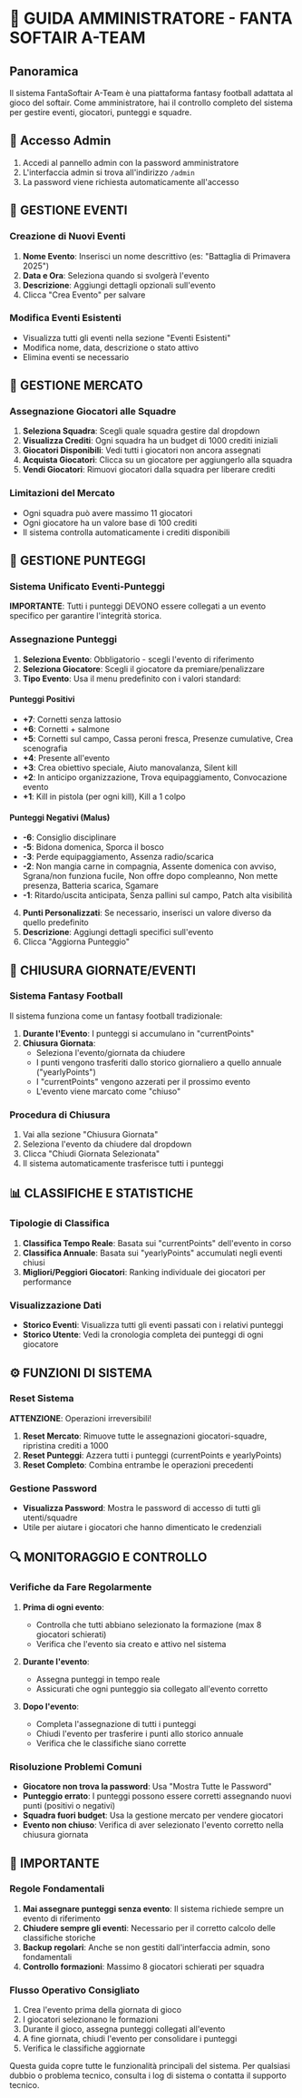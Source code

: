 # 🔧 GUIDA AMMINISTRATORE - FANTA SOFTAIR A-TEAM

## Panoramica

Il sistema FantaSoftair A-Team è una piattaforma fantasy football adattata al gioco del softair. Come amministratore, hai il controllo completo del sistema per gestire eventi, giocatori, punteggi e squadre.

## 🔐 Accesso Admin

1. Accedi al pannello admin con la password amministratore
2. L'interfaccia admin si trova all'indirizzo `/admin`
3. La password viene richiesta automaticamente all'accesso

## 📅 GESTIONE EVENTI

### Creazione di Nuovi Eventi
1. **Nome Evento**: Inserisci un nome descrittivo (es: "Battaglia di Primavera 2025")
2. **Data e Ora**: Seleziona quando si svolgerà l'evento
3. **Descrizione**: Aggiungi dettagli opzionali sull'evento
4. Clicca "Crea Evento" per salvare

### Modifica Eventi Esistenti
- Visualizza tutti gli eventi nella sezione "Eventi Esistenti"
- Modifica nome, data, descrizione o stato attivo
- Elimina eventi se necessario

## 🛒 GESTIONE MERCATO

### Assegnazione Giocatori alle Squadre
1. **Seleziona Squadra**: Scegli quale squadra gestire dal dropdown
2. **Visualizza Crediti**: Ogni squadra ha un budget di 1000 crediti iniziali
3. **Giocatori Disponibili**: Vedi tutti i giocatori non ancora assegnati
4. **Acquista Giocatori**: Clicca su un giocatore per aggiungerlo alla squadra
5. **Vendi Giocatori**: Rimuovi giocatori dalla squadra per liberare crediti

### Limitazioni del Mercato
- Ogni squadra può avere massimo 11 giocatori
- Ogni giocatore ha un valore base di 100 crediti
- Il sistema controlla automaticamente i crediti disponibili

## 🎯 GESTIONE PUNTEGGI

### Sistema Unificato Eventi-Punteggi
**IMPORTANTE**: Tutti i punteggi DEVONO essere collegati a un evento specifico per garantire l'integrità storica.

### Assegnazione Punteggi
1. **Seleziona Evento**: Obbligatorio - scegli l'evento di riferimento
2. **Seleziona Giocatore**: Scegli il giocatore da premiare/penalizzare
3. **Tipo Evento**: Usa il menu predefinito con i valori standard:

#### Punteggi Positivi
- **+7**: Cornetti senza lattosio
- **+6**: Cornetti + salmone  
- **+5**: Cornetti sul campo, Cassa peroni fresca, Presenze cumulative, Crea scenografia
- **+4**: Presente all'evento
- **+3**: Crea obiettivo speciale, Aiuto manovalanza, Silent kill
- **+2**: In anticipo organizzazione, Trova equipaggiamento, Convocazione evento
- **+1**: Kill in pistola (per ogni kill), Kill a 1 colpo

#### Punteggi Negativi (Malus)
- **-6**: Consiglio disciplinare
- **-5**: Bidona domenica, Sporca il bosco
- **-3**: Perde equipaggiamento, Assenza radio/scarica
- **-2**: Non mangia carne in compagnia, Assente domenica con avviso, Sgrana/non funziona fucile, Non offre dopo compleanno, Non mette presenza, Batteria scarica, Sgamare
- **-1**: Ritardo/uscita anticipata, Senza pallini sul campo, Patch alta visibilità

4. **Punti Personalizzati**: Se necessario, inserisci un valore diverso da quello predefinito
5. **Descrizione**: Aggiungi dettagli specifici sull'evento
6. Clicca "Aggiorna Punteggio"

## 🏁 CHIUSURA GIORNATE/EVENTI

### Sistema Fantasy Football
Il sistema funziona come un fantasy football tradizionale:

1. **Durante l'Evento**: I punteggi si accumulano in "currentPoints"
2. **Chiusura Giornata**: 
   - Seleziona l'evento/giornata da chiudere
   - I punti vengono trasferiti dallo storico giornaliero a quello annuale ("yearlyPoints")
   - I "currentPoints" vengono azzerati per il prossimo evento
   - L'evento viene marcato come "chiuso"

### Procedura di Chiusura
1. Vai alla sezione "Chiusura Giornata"
2. Seleziona l'evento da chiudere dal dropdown
3. Clicca "Chiudi Giornata Selezionata"
4. Il sistema automaticamente trasferisce tutti i punteggi

## 📊 CLASSIFICHE E STATISTICHE

### Tipologie di Classifica
1. **Classifica Tempo Reale**: Basata sui "currentPoints" dell'evento in corso
2. **Classifica Annuale**: Basata sui "yearlyPoints" accumulati negli eventi chiusi
3. **Migliori/Peggiori Giocatori**: Ranking individuale dei giocatori per performance

### Visualizzazione Dati
- **Storico Eventi**: Visualizza tutti gli eventi passati con i relativi punteggi
- **Storico Utente**: Vedi la cronologia completa dei punteggi di ogni giocatore

## ⚙️ FUNZIONI DI SISTEMA

### Reset Sistema
**ATTENZIONE**: Operazioni irreversibili!

1. **Reset Mercato**: Rimuove tutte le assegnazioni giocatori-squadre, ripristina crediti a 1000
2. **Reset Punteggi**: Azzera tutti i punteggi (currentPoints e yearlyPoints)
3. **Reset Completo**: Combina entrambe le operazioni precedenti

### Gestione Password
- **Visualizza Password**: Mostra le password di accesso di tutti gli utenti/squadre
- Utile per aiutare i giocatori che hanno dimenticato le credenziali

## 🔍 MONITORAGGIO E CONTROLLO

### Verifiche da Fare Regolarmente
1. **Prima di ogni evento**:
   - Controlla che tutti abbiano selezionato la formazione (max 8 giocatori schierati)
   - Verifica che l'evento sia creato e attivo nel sistema

2. **Durante l'evento**:
   - Assegna punteggi in tempo reale
   - Assicurati che ogni punteggio sia collegato all'evento corretto

3. **Dopo l'evento**:
   - Completa l'assegnazione di tutti i punteggi
   - Chiudi l'evento per trasferire i punti allo storico annuale
   - Verifica che le classifiche siano corrette

### Risoluzione Problemi Comuni
- **Giocatore non trova la password**: Usa "Mostra Tutte le Password"
- **Punteggio errato**: I punteggi possono essere corretti assegnando nuovi punti (positivi o negativi)
- **Squadra fuori budget**: Usa la gestione mercato per vendere giocatori
- **Evento non chiuso**: Verifica di aver selezionato l'evento corretto nella chiusura giornata

## 🚨 IMPORTANTE

### Regole Fondamentali
1. **Mai assegnare punteggi senza evento**: Il sistema richiede sempre un evento di riferimento
2. **Chiudere sempre gli eventi**: Necessario per il corretto calcolo delle classifiche storiche
3. **Backup regolari**: Anche se non gestiti dall'interfaccia admin, sono fondamentali
4. **Controllo formazioni**: Massimo 8 giocatori schierati per squadra

### Flusso Operativo Consigliato
1. Crea l'evento prima della giornata di gioco
2. I giocatori selezionano le formazioni
3. Durante il gioco, assegna punteggi collegati all'evento
4. A fine giornata, chiudi l'evento per consolidare i punteggi
5. Verifica le classifiche aggiornate

Questa guida copre tutte le funzionalità principali del sistema. Per qualsiasi dubbio o problema tecnico, consulta i log di sistema o contatta il supporto tecnico.